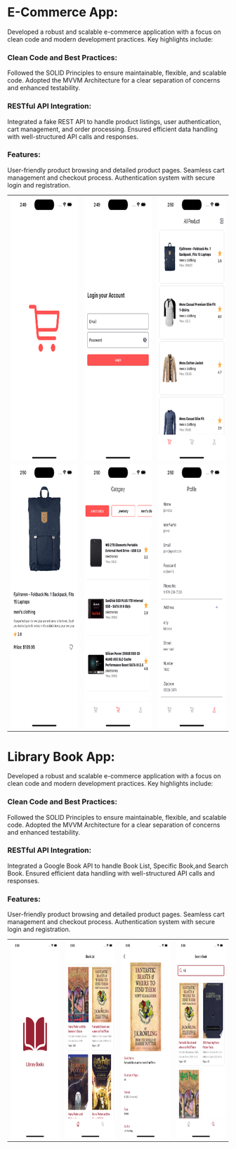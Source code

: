 
# E-Commerce App:
Developed a robust and scalable e-commerce application with a focus on clean code and modern development practices. Key highlights include:
### Clean Code and Best Practices:
Followed the SOLID Principles to ensure maintainable, flexible, and scalable code.
Adopted the MVVM Architecture for a clear separation of concerns and enhanced testability.
### RESTful API Integration:
Integrated a fake REST API to handle product listings, user authentication, cart management, and order processing.
Ensured efficient data handling with well-structured API calls and responses.
### Features:
User-friendly product browsing and detailed product pages. Seamless cart management and checkout process. Authentication system with secure login and registration.

<table>
  <tr>
    <td><img src="ecommerce_api/assets/images/splash.png" alt="ecommerce_api Splash Screen" width="300" height="600"></td>
    <td><img src="ecommerce_api/assets/images/login.png" alt="ecommerce_api Login Screen" width="300" height="600"></td>
    <td><img src="ecommerce_api/assets/images/home.png" alt="ecommerce_api Home Screen" width="300" height="600"></td>
  </tr>
  <tr>
    <td><img src="ecommerce_api/assets/images/specific_product.png" alt="ecommerce_api Specific Product Screen" width="300" height="600"></td>
    <td><img src="ecommerce_api/assets/images/category.png" alt="ecommerce_api Category Screen" width="300" height="600"></td>
    <td><img src="ecommerce_api/assets/images/profile.png" alt="ecommerce_api Profile Screen" width="300" height="600"></td>
  </tr>
</table>



# Library Book App:
Developed a robust and scalable e-commerce application with a focus on clean code and modern development practices. Key highlights include:
### Clean Code and Best Practices:
Followed the SOLID Principles to ensure maintainable, flexible, and scalable code.
Adopted the MVVM Architecture for a clear separation of concerns and enhanced testability.
### RESTful API Integration:
Integrated a Google Book API to handle Book List, Specific Book,and  Search Book.
Ensured efficient data handling with well-structured API calls and responses.
### Features:
User-friendly product browsing and detailed product pages. Seamless cart management and checkout process. Authentication system with secure login and registration.

<table>
  <tr>
    <td><img src="book_api/assets/images/splash.png" alt="ecommerce_api Splash Screen" width="250" height="450"></td>
    <td><img src="book_api/assets/images/book_list.png" alt="ecommerce_api Login Screen" width="250" height="450"></td>
    <td><img src="book_api/assets/images/specific_book.png" alt="ecommerce_api Home Screen" width="250" height="450"></td>
    <td><img src="book_api/assets/images/search_book.png" alt="ecommerce_api Specific Product Screen" width="250" height="450"></td>
  </tr>
</table>
